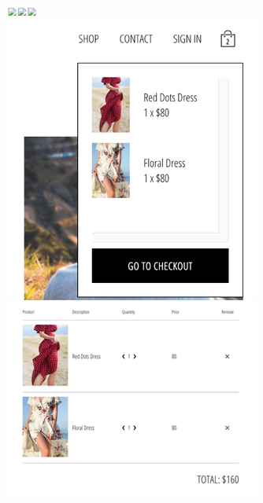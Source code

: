 ![](src/assets/online1.png)
![](src/assets/online2.png)
![](src/assets/online3.png)
![](src/assets/online4.png)
![](src/assets/online5.png)
